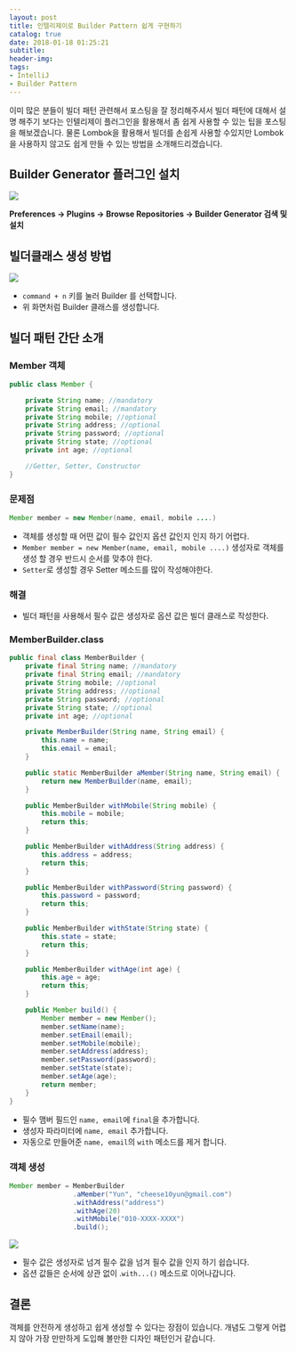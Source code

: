 ```yaml
---
layout: post
title: 인텔리제이로 Builder Pattern 쉽게 구현하기
catalog: true
date: 2018-01-18 01:25:21
subtitle:
header-img:
tags:
- IntelliJ
- Builder Pattern
---
```


이미 많은 분들이 빌더 패턴 관련해서 포스팅을 잘 정리해주셔서 빌더 패턴에 대해서 설명 해주기 보다는 인텔리제이 플러그인을 활용해서 좀 쉽게 사용할 수 있는 팁을 포스팅을 해보겠습니다.
물론 Lombok을 활용해서 빌더를 손쉽게 사용할 수있지만 Lombok을 사용하지 않고도 쉽게 만들 수 있는 방법을 소개해드리겠습니다.


## Builder Generator 플러그인 설치
![](https://i.imgur.com/qlSmnIG.png)

**Preferences -> Plugins -> Browse Repositories -> Builder Generator 검색 및 설치**

## 빌더클래스 생성 방법
![](https://i.imgur.com/vj6km1L.gif)

* `command + n` 키를 눌러 Builder 를 선택합니다.
* 위 화면처럼 Builder 클래스를 생성합니다.


## 빌더 패턴 간단 소개

### Member 객체
```java
public class Member {

    private String name; //mandatory
    private String email; //mandatory
    private String mobile; //optional
    private String address; //optional
    private String password; //optional
    private String state; //optional
    private int age; //optional

    //Getter, Setter, Constructor
}
```


### 문제점
```java
Member member = new Member(name, email, mobile ....)
```
* 객체를 생성할 때 어떤 값이 필수 값인지 옵션 값인지 인지 하기 어렵다.
* `Member member = new Member(name, email, mobile ....)` 생성자로 객체를 생성 할 경우 반드시 순서를 맞추야 한다.
* `Setter`로 생성할 경우 Setter 메소드를 많이 작성해야한다.

### 해결
* 빌더 패턴을 사용해서 필수 값은 생성자로 옵션 값은 빌더 클래스로 작성한다.


### MemberBuilder.class

```java
public final class MemberBuilder {
    private final String name; //mandatory
    private final String email; //mandatory
    private String mobile; //optional
    private String address; //optional
    private String password; //optional
    private String state; //optional
    private int age; //optional

    private MemberBuilder(String name, String email) {
        this.name = name;
        this.email = email;
    }

    public static MemberBuilder aMember(String name, String email) {
        return new MemberBuilder(name, email);
    }

    public MemberBuilder withMobile(String mobile) {
        this.mobile = mobile;
        return this;
    }

    public MemberBuilder withAddress(String address) {
        this.address = address;
        return this;
    }

    public MemberBuilder withPassword(String password) {
        this.password = password;
        return this;
    }

    public MemberBuilder withState(String state) {
        this.state = state;
        return this;
    }

    public MemberBuilder withAge(int age) {
        this.age = age;
        return this;
    }

    public Member build() {
        Member member = new Member();
        member.setName(name);
        member.setEmail(email);
        member.setMobile(mobile);
        member.setAddress(address);
        member.setPassword(password);
        member.setState(state);
        member.setAge(age);
        return member;
    }
}
```

* 필수 맴버 필드인 `name, email`에 `final`을 추가합니다.
* 생성자 파라미터에 `name, email` 추가합니다.
* 자동으로 만들어준 `name, email`의 `with` 메소드를 제거 합니다.


### 객체 생성

```java
Member member = MemberBuilder
                .aMember("Yun", "cheese10yun@gmail.com")
                .withAddress("address")
                .withAge(20)
                .withMobile("010-XXXX-XXXX")
                .build();
```

![](https://i.imgur.com/lNLW4dh.png)
* 필수 값은 생성자로 넘겨 필수 값을 넘겨 필수 값을 인지 하기 쉽습니다.
* 옵션 값들은 순서에 상관 없이 .`with...()` 메소드로 이어나갑니다.

## 결론
객체를 안전하게 생성하고 쉽게 생성할 수 있다는 장점이 있습니다. 개념도 그렇게 어렵지 않아 가장 만만하게 도입해 볼만한 디자인 패턴인거 같습니다.
